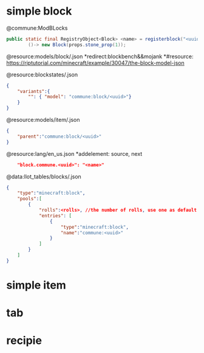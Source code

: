 # simple block

@commune:ModBLocks 
```java
public static final RegistryObject<Block> <name> = registerblock("<uuid>", 
        ()-> new Block(props.stone_prop(1));
```

@resource:models/block/<uuid>.json
*redirect:blockbench&&mojank
*#resource: https://riptutorial.com/minecraft/example/30047/the-block-model-json

@resource:blockstates/<uuid>.json
```json
{
    "variants":{
        "": { "model": "commune:block/<uuid>"}
    }
}
```

@resource:models/item/<uuid>.json
```json
{
    "parent":"commune:block/<uuid>"
}
```

@resource:lang/en_us.json
*addelement: source, next
```json
    "block.commune.<uuid>": "<name>"
```

@data:llot_tables/blocks/<uuid>.json
```json
{
    "type":"minecraft:block",
    "pools":[
        {
            "rolls":<rolls>, //the number of rolls, use one as default
            "entries": [
                {
                    "type":"minecraft:block",
                    "name":"commune:<uuid>"
                }
            ]
        }
    ]
}
```

# simple item

# tab

# recipie